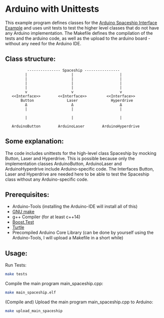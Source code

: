 # Arduino with Unittests

This example program defines classes for the [Arduino Spaceship Interface Example](https://programminginarduino.wordpress.com/2016/02/29/project-2/) and uses unit tests to test the higher level classes that do not have any Arduino implementation. The Makefile defines the compilation of the tests and the arduino code, as well as the upload to the arduino board - without any need for the Arduino IDE.

## Class structure:
```
          --------------- Spaceship ----------------
         |                    |                     |
         |                    |                     |
         |                    |                     |
         |                    |                     |
         v                    v                     v
   <<Interface>>        <<Interface>>         <<Interface>>
       Button               Laser               Hyperdrive
       	 Δ                    Δ       	            Δ
         |                    |                     |

         |                    |                     |

   ArduinoButton        ArduinoLaser        ArduinoHyperdrive
```

## Some explanation:
The code includes unittests for the high-level class Spaceship by mocking Button, Laser and Hyperdrive. This is possible because only the implementation classes ArduinoButton, ArduinoLaser and ArduinoHyperdrive include Arduino-specific code. The Interfaces Button, Laser and Hyperdrive are needed here to be able to test the Spaceship class without any Arduino-specific code.

## Prerequisites:
- Arduino-Tools (installing the Arduino-IDE will install all of this)
- [GNU make](https://www.gnu.org/software/make/manual/make.html)
- g++ Compiler (for at least c++14)
- [Boost.Test](https://www.boost.org/doc/libs/1_66_0/libs/test/doc/html/index.html)
- [Turtle](http://turtle.sourceforge.net)
- Precompiled Arduino Core Library (can be done by yourself using the Arduino-Tools, I will upload a Makefile in a short while)

## Usage:
Run Tests:
```bash
make tests
```

Compile the main program main_spaceship.cpp:
```bash
make main_spaceship.elf
```

(Compile and) Upload the main program main_spaceship.cpp to Arduino:
```bash
make upload_main_spaceship
```


